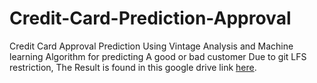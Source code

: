 # Credit-Card-Prediction-Approval
Credit Card Approval Prediction Using Vintage Analysis and Machine learning Algorithm for predicting A good or bad customer
Due to git LFS restriction, The Result is found in this google drive link  [here](https://drive.google.com/drive/folders/1rSgHpYxMuGefuWRAxzjqrV6iIqNMlP4f?usp=sharing). 

